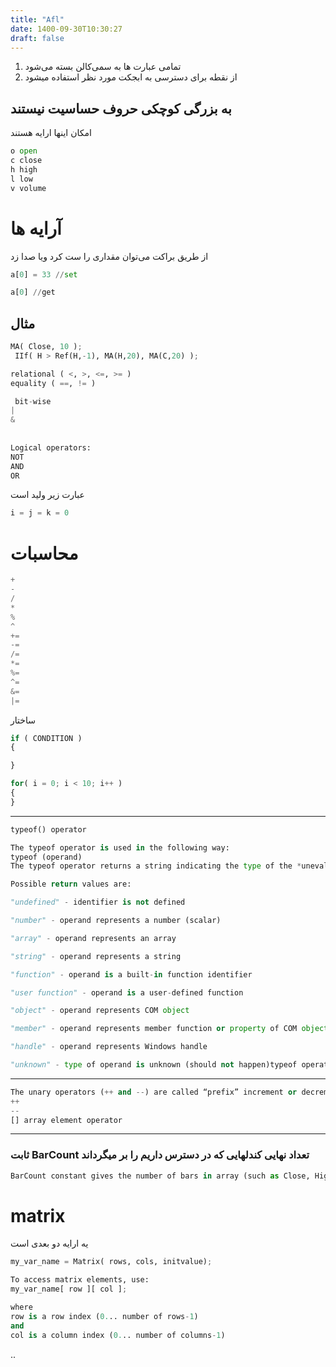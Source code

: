```yaml
---
title: "Afl"
date: 1400-09-30T10:30:27
draft: false
---
```


1. تمامی عبارت ها به سمی‌کالن بسته می‌شود
2. از نقطه برای دسترسی به ابجکت مورد نظر استفاده میشود

##  به بزرگی کوچکی حروف حساسیت نیستند
امکان اینها ارایه هستند
```python
o open
c close
h high
l low
v volume
```

#  آرایه ها
از طریق براکت می‌توان مقداری را ست کرد ویا صدا زد

```python
a[0] = 33 //set

a[0] //get
```
## مثال

```python
MA( Close, 10 );
 IIf( H > Ref(H,-1), MA(H,20), MA(C,20) );
```

```python
relational ( <, >, <=, >= )
equality ( ==, != )

 bit-wise
| 
&
 
 
Logical operators:
NOT
AND
OR
```
عبارت زیر ولید است

```python
i = j = k = 0
```

# محاسبات
```python
+
-
/
*
%
^
+=
-=
/=
*=
%=
^=
&=
|=
```
 ساختار


```python
if ( CONDITION )
{

}

for( i = 0; i < 10; i++ )
{
}
```


----


```python
typeof() operator

The typeof operator is used in the following way:
typeof (operand)
The typeof operator returns a string indicating the type of the *unevaluated* operand.

Possible return values are:

"undefined" - identifier is not defined

"number" - operand represents a number (scalar)

"array" - operand represents an array

"string" - operand represents a string

"function" - operand is a built-in function identifier

"user function" - operand is a user-defined function

"object" - operand represents COM object

"member" - operand represents member function or property of COM object

"handle" - operand represents Windows handle

"unknown" - type of operand is unknown (should not happen)typeof operator allows among other things to detect undefined variables in the following way
```


----


```python
The unary operators (++ and --) are called “prefix” increment or decrement operators
++
--
[] array element operator
```

----

###   ثابت BarCount تعداد نهایی کندلهایی که در دسترس داریم را بر میگرداند


```python
BarCount constant gives the number of bars in array (such as Close, High, Low, Open, Volume, etc). Array elements are numbered from 0 (zero) to BarCount-1. BarCount does NOT change as long as your formula continues execution, but it may change between executions when new bars are added, zoom factor is changed or symbol is changed.
```


# matrix
یه ارایه دو بعدی است


```python
my_var_name = Matrix( rows, cols, initvalue);

To access matrix elements, use:
my_var_name[ row ][ col ];

where
row is a row index (0... number of rows-1)
and
col is a column index (0... number of columns-1)
```

..
